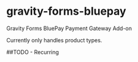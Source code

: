 gravity-forms-bluepay
=====================

Gravity Forms BluePay Payment Gateway Add-on


Currently only handles product types.

##TODO
	- Recurring